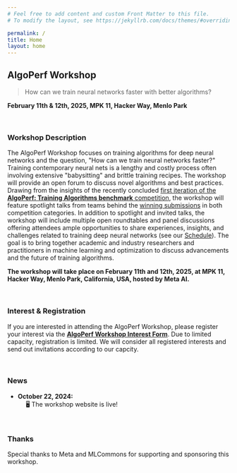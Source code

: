 ```yaml
---
# Feel free to add content and custom Front Matter to this file.
# To modify the layout, see https://jekyllrb.com/docs/themes/#overriding-theme-defaults

permalink: /
title: Home
layout: home
---
```


## AlgoPerf Workshop

> How can we train neural networks faster with better algorithms?

**February 11th & 12th, 2025, MPK 11, Hacker Way, Menlo Park**

&nbsp;

### Workshop Description

The AlgoPerf Workshop focuses on training algorithms for deep neural networks and the question, "How can we train neural networks faster?"
Training contemporary neural nets is a lengthy and costly process often involving extensive "babysitting" and brittle training recipes.
The workshop will provide an open forum to discuss novel algorithms and best practices.
Drawing from the insights of the recently concluded [first iteration of the **AlgoPerf: Training Algorithms benchmark** competition](https://mlcommons.org/2024/08/mlc-algoperf-benchmark-competition/), the workshop will feature spotlight talks from teams behind the [winning submissions](https://mlcommons.org/benchmarks/algorithms/) in both competition categories.
In addition to spotlight and invited talks, the workshop will include multiple open roundtables and panel discussions offering attendees ample opportunities to share experiences, insights, and challenges related to training deep neural networks (see our [Schedule](/schedule)).
The goal is to bring together academic and industry researchers and practitioners in machine learning and optimization to discuss advancements and the future of training algorithms.

**The workshop will take place on February 11th and 12th, 2025, at MPK 11, Hacker Way, Menlo Park, California, USA, hosted by Meta AI.**

&nbsp;

### Interest & Registration

If you are interested in attending the AlgoPerf Workshop, please register your interest via the [**AlgoPerf Workshop Interest Form**](https://docs.google.com/forms/d/e/1FAIpQLSd8zDCpaQHBiITW1wk1f4i-36GmanIZKScgiAdTr9m1ecfgPg/viewform).
Due to limited capacity, registration is limited.
We will consider all registered interests and send out invitations according to our capcity.

&nbsp;

### News

- **October 22, 2024:** \
  &emsp; 🖥️ The workshop website is live!

&nbsp;

### Thanks

Special thanks to Meta and MLCommons for supporting and sponsoring this workshop.

&nbsp;
